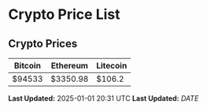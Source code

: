# Crypto Price List

## Crypto Prices
| Bitcoin | Ethereum | Litecoin |
| ------- | -------- | -------- |
| $94533 | $3350.98 | $106.2 |
**Last Updated:** 2025-01-01 20:31 UTC
**Last Updated:** $DATE$
